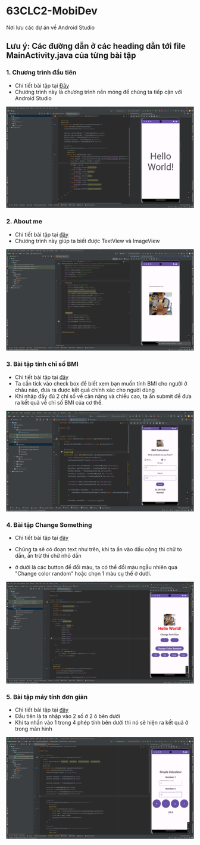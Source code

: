 # 63CLC2-MobiDev
Nơi lưu các dự án về Android Studio
## Lưu ý: Các đường dẫn ở các heading dẫn tới file MainActivity.java của từng bài tập

### 1. Chương trình đầu tiên
- Chi tiết bài tập tại [Đây](./HelloWorld/app/src/main/java/com/nguyenhoangbaophuc/helloworld/MainActivity.java)
- Chương trình này là chương trình nền móng để chúng ta tiếp cận với Android Studio
<img src = "./HelloWorld/app/src/main/res/drawable/anh.png">

### 2. About me
- Chi tiết bài tập tại [đây](./About/app/src/main/java/com/nguyenhoangbaophuc/about/MainActivity.java)
- Chương trình này giúp ta biết được TextView và ImageView
<img src = "./About/app/src/main/res/drawable/img.png">

### 3. Bài tập tính chỉ số BMI
- Chi tiết bài tập tại [đây](./BMI/app/src/main/java/com/nguyenhoangbaophuc/bmi/MainActivity.java)
- Ta cần tick vào check box để biết xem bạn muốn tính BMI cho người ở châu nào, đưa ra được kết quả chính xác cho người dùng
- Khi nhập đầy đủ 2 chỉ số về cân nặng và chiều cao, ta ấn submit để đưa ra kết quả về chỉ số BMI của cơ thể.
<img src ="./BMI/app/src/main/res/drawable/img2.png">

### 4. Bài tập Change Something
- Chi tiết bài tập tại [đây](./ChangeSth/app/src/main/java/com/nguyenhoangbaophuc/changesth/MainActivity.java)
- Chúng ta sẽ có đoạn text như trên, khi ta ấn vào dấu cộng thì chữ to dần, ấn trừ thì chữ nhỏ dần

- ở dưới là các button để đổi màu, ta có thể đổi màu ngẫu nhiên qua "Change color random" hoặc chọn 1 màu cụ thể ở dưới.
<img src = "./ChangeSth/app/src/main/res/drawable/img.png">

### 5. Bài tập máy tính đơn giản
- Chi tiết bài tập tại [đây](./SimpleCalculator/app/src/main/java/com/nguyenhoangbaophuc/simplecalculator/MainActivity.java)
- Đầu tiên là ta nhập vào 2 số ở 2 ô bên dưới
- Khi ta nhấn vào 1 trong 4 phép tính bên dưới thì nó sẽ hiện ra kết quả ở trong màn hình

<img src="./SimpleCalculator/app/src/main/res/drawable/img.png">
